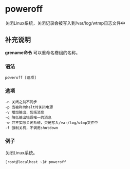 #  poweroff

关闭Linux系统，关闭记录会被写入到/var/log/wtmp日志文件中

##  补充说明

**grename命令** 可以重命名卷组的名称。

###  语法

    
    
    poweroff [选项]
    

###  选项

    
    
    -n 关闭之前不同步
    -p 当被称为halt时关闭电源
    -v 增加输出，包括消息
    -q 降低输出错误唯一的消息
    -w 并不实际关闭系统，只是写入/var/log/wtmp文件中
    -f 强制关机，不调用shutdown
    

###  例子

关闭Linux系统。

    
    
    [root@localhost ~]# poweroff
    

